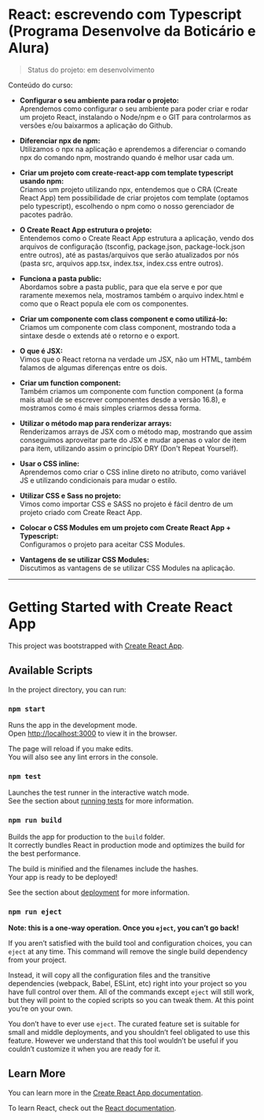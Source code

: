 # React: escrevendo com Typescript (Programa Desenvolve da Boticário e Alura)

> Status do projeto: em desenvolvimento

Conteúdo do curso:

* **Configurar o seu ambiente para rodar o projeto:**  <br>
Aprendemos como configurar o seu ambiente para poder criar e rodar um projeto React, instalando o Node/npm e o GIT para controlarmos as versões e/ou baixarmos a aplicação do Github.

* **Diferenciar npx de npm:** <br>
Utilizamos o npx na aplicação e aprendemos a diferenciar o comando npx do comando npm, mostrando quando é melhor usar cada um.

* **Criar um projeto com create-react-app com template typescript usando npm:** <br>
Criamos um projeto utilizando npx, entendemos que o CRA (Create React App) tem possibilidade de criar projetos com template (optamos pelo typescript), escolhendo o npm como o nosso gerenciador de pacotes padrão.

* **O Create React App estrutura o projeto:** <br>
Entendemos como o Create React App estrutura a aplicação, vendo dos arquivos de configuração (tsconfig, package.json, package-lock.json entre outros), até as pastas/arquivos que serão atualizados por nós (pasta src, arquivos app.tsx, index.tsx, index.css entre outros).

* **Funciona a pasta public:** <br>
Abordamos sobre a pasta public, para que ela serve e por que raramente mexemos nela, mostramos também o arquivo index.html e como que o React popula ele com os componentes.

* **Criar um componente com class component e como utilizá-lo:** <br>
Criamos um componente com class component, mostrando toda a sintaxe desde o extends até o retorno e o export.

* **O que é JSX:** <br>
Vimos que o React retorna na verdade um JSX, não um HTML, também falamos de algumas diferenças entre os dois.

* **Criar um function component:** <br>
Também criamos um componente com function component (a forma mais atual de se escrever componentes desde a versão 16.8), e mostramos como é mais simples criarmos dessa forma.

* **Utilizar o método map para renderizar arrays:** <br>
Renderizamos arrays de JSX com o método map, mostrando que assim conseguimos aproveitar parte do JSX e mudar apenas o valor de item para item, utilizando assim o princípio DRY (Don't Repeat Yourself).

* **Usar o CSS inline:** <br>
Aprendemos como criar o CSS inline direto no atributo, como variável JS e utilizando condicionais para mudar o estilo.

* **Utilizar CSS e Sass no projeto:** <br>
Vimos como importar CSS e SASS no projeto é fácil dentro de um projeto criado com Create React App.

* **Colocar o CSS Modules em um projeto com Create React App + Typescript:** <br>
Configuramos o projeto para aceitar CSS Modules.

* **Vantagens de se utilizar CSS Modules:** <br>
Discutimos as vantagens de se utilizar CSS Modules na aplicação.

-----

# Getting Started with Create React App

This project was bootstrapped with [Create React App](https://github.com/facebook/create-react-app).

## Available Scripts

In the project directory, you can run:

### `npm start`

Runs the app in the development mode.\
Open [http://localhost:3000](http://localhost:3000) to view it in the browser.

The page will reload if you make edits.\
You will also see any lint errors in the console.

### `npm test`

Launches the test runner in the interactive watch mode.\
See the section about [running tests](https://facebook.github.io/create-react-app/docs/running-tests) for more information.

### `npm run build`

Builds the app for production to the `build` folder.\
It correctly bundles React in production mode and optimizes the build for the best performance.

The build is minified and the filenames include the hashes.\
Your app is ready to be deployed!

See the section about [deployment](https://facebook.github.io/create-react-app/docs/deployment) for more information.

### `npm run eject`

**Note: this is a one-way operation. Once you `eject`, you can’t go back!**

If you aren’t satisfied with the build tool and configuration choices, you can `eject` at any time. This command will remove the single build dependency from your project.

Instead, it will copy all the configuration files and the transitive dependencies (webpack, Babel, ESLint, etc) right into your project so you have full control over them. All of the commands except `eject` will still work, but they will point to the copied scripts so you can tweak them. At this point you’re on your own.

You don’t have to ever use `eject`. The curated feature set is suitable for small and middle deployments, and you shouldn’t feel obligated to use this feature. However we understand that this tool wouldn’t be useful if you couldn’t customize it when you are ready for it.

## Learn More

You can learn more in the [Create React App documentation](https://facebook.github.io/create-react-app/docs/getting-started).

To learn React, check out the [React documentation](https://reactjs.org/).
